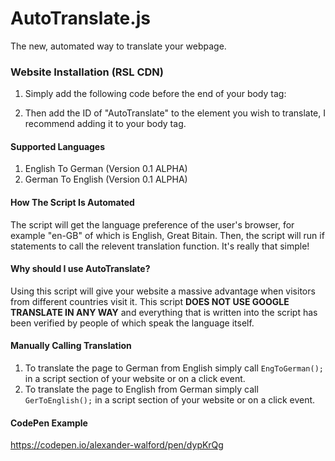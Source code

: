 # AutoTranslate.js
The new, automated way to translate your webpage.


### Website Installation (RSL CDN)
1. Simply add the following code before the end of your body tag: <code><script src="https://renovatesoftware.com:140/js/AutoTranslate.js"></script></code>

2. Then add the ID of "AutoTranslate" to the element you wish to translate, I recommend adding it to your body tag.
  
  
#### Supported Languages
1. English To German (Version 0.1 ALPHA)
2. German To English (Version 0.1 ALPHA)
  
  
#### How The Script Is Automated
The script will get the language preference of the user's browser, for example "en-GB" of which is English, Great Bitain. Then, the script will run if statements to call the relevent translation function. It's really that simple!
  
  
#### Why should I use AutoTranslate?
Using this script will give your website a massive advantage when visitors from different countries visit it. This script **DOES NOT USE GOOGLE TRANSLATE IN ANY WAY** and everything that is written into the script has been verified by people of which speak the language itself. 
  
  
#### Manually Calling Translation 
1. To translate the page to German from English simply call <code>EngToGerman();</code> in a script section of your website or on a click event.
2. To translate the page to English from German simply call <code>GerToEnglish();</code> in a script section of your website or on a click event.

#### CodePen Example
https://codepen.io/alexander-walford/pen/dypKrQg 
